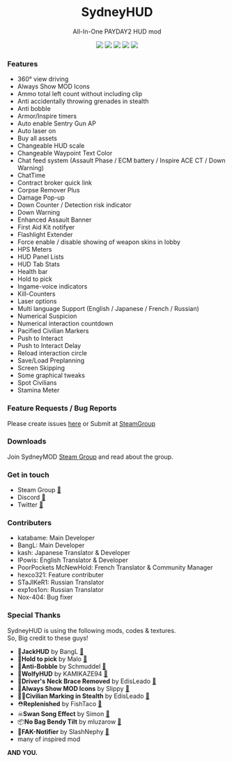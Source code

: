 ﻿<h1 align="center">SydneyHUD</h1>
<p align="center">All-In-One PAYDAY2 HUD mod</p>

<p align="center">
<a href="https://travis-ci.org/SydneyMOD/SydneyHUD" target="_blank"><img src="https://img.shields.io/travis/SydneyMOD/SydneyHUD.svg?style=flat-square"></a>
<a href="https://styleci.io/repos/75427456" target="_blank"><img src="https://styleci.io/repos/75427456/shield?branch=master"></a>
<img src="https://reposs.herokuapp.com/?path=SydneyMOD/SydneyHUD&style=flat-square&color=lightgray">
<a href="https://github.com/SydneyMOD/SydneyHUD/releases/latest" target="_blank"><img src="https://img.shields.io/github/release/SydneyMOD/SydneyHUD.svg?style=flat-square"></a>
<a href="" target="_blank"><img src="https://img.shields.io/github/license/SydneyMOD/SydneyHUD.svg?style=flat-square"></a>
</p>

### Features
* 360° view driving
* Always Show MOD Icons
* Ammo total left count without including clip
* Anti accidentally throwing grenades in stealth
* Anti bobble
* Armor/Inspire timers
* Auto enable Sentry Gun AP
* Auto laser on
* Buy all assets
* Changeable HUD scale
* Changeable Waypoint Text Color
* Chat feed system (Assault Phase / ECM battery / Inspire ACE CT / Down Warning)
* ChatTime
* Contract broker quick link
* Corpse Remover Plus
* Damage Pop-up
* Down Counter / Detection risk indicator
* Down Warning
* Enhanced Assault Banner
* First Aid Kit notifyer
* Flashlight Extender
* Force enable / disable showing of weapon skins in lobby
* HPS Meters
* HUD Panel Lists
* HUD Tab Stats
* Health bar
* Hold to pick
* Ingame-voice indicators
* Kill-Counters
* Laser options
* Multi language Support (English / Japanese / French / Russian)
* Numerical Suspicion
* Numerical interaction countdown
* Pacified Civilian Markers
* Push to Interact
* Push to Interact Delay
* Reload interaction circle
* Save/Load Preplanning
* Screen Skipping
* Some graphical tweaks
* Spot Civilians
* Stamina Meter

### Feature Requests / Bug Reports
Please create issues [here](https://github.com/SydneyMOD/SydneyHUD/issues) or Submit at [SteamGroup](https://steamcommunity.com/groups/SydneyMOD/discussions/2/152390648090747618/)

### Downloads
Join SydneyMOD [Steam Group](https://steamcommunity.com/groups/SydneyMOD) and read about the group.

### Get in touch
* Steam Group [🔗](https://steamcommunity.com/groups/SydneyMOD)
* Discord [🔗](https://discord.gg/vF5a7gw)
* Twitter [🔗](https://twitter.com/SydneyMOD)

### Contributers
* katabame: Main Developer
* BangL: Main Developer
* kash: Japanese Translator & Developer
* IPowis: English Translator & Developer
* PoorPockets McNewHold: French Translator & Community Manager
* hexco321: Feature contributer
* STaJIKeR1: Russian Translator
* exp1os1on: Russian Translator
* Nox-404: Bug fixer


### Special Thanks
SydneyHUD is using the following mods, codes & textures.  
So, Big credit to these guys!

* 🐔**JackHUD** by BangL [🔗](https://steamcommunity.com/groups/jackhud)
* 💎**Hold to pick** by Malo [🔗](http://modworkshop.net/mydownloads.php?action=view_down&did=13518)
* 🏃**Anti-Bobble** by Schmuddel [🔗](http://modworkshop.net/mydownloads.php?action=view_down&did=15363)
* 🐺**WolfyHUD** by KAMIKAZE94 [🔗](http://paydaymods.com/mods/298/wolfhud)
* 🚙**Driver's Neck Brace Removed** by EdisLeado [🔗](http://modworkshop.net/mydownloads.php?action=view_down&did=13569)
* 🔧**Always Show MOD Icons** by Slippy [🔗](http://modworkshop.net/mydownloads.php?action=view_down&did=13975)
* 👦🏻**Civilian Marking in Stealth** by EdisLeado [🔗](http://modworkshop.net/mydownloads.php?action=view_down&did=13517)
* ⛑**Replenished** by FishTaco [🔗](http://modworkshop.net/mydownloads.php?action=view_down&did=15309)
* ☠**Swan Song Effect** by Simon [🔗](http://modworkshop.net/mydownloads.php?action=view_down&did=681)
* 📦**No Bag Bendy Tilt** by mluzarow [🔗](https://github.com/mluzarow/No-Bag-Bendy-Tilt)
* 💉**FAK-Notifier** by SlashNephy [🔗](https://github.com/SlashNephy/FAK-Notifier)
* many of inspired mod

**AND YOU.**